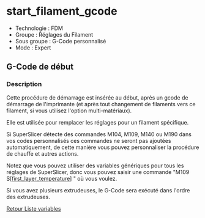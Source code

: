 # start_filament_gcode

* Technologie : FDM
* Groupe : Réglages du Filament
* Sous groupe : G-Code personnalisé
* Mode : Expert

## G-Code de début

### Description

Cette procédure de démarrage est insérée au début, après un gcode de démarrage de l'imprimante  (et après tout changement de filaments vers ce filament, si vous utilisez l'option multi-matériaux).

Elle est utilisée pour remplacer les réglages pour un filament spécifique.

Si SuperSlicer détecte des commandes M104, M109, M140 ou M190 dans vos codes personnalisés ces commandes ne seront pas ajoutées automatiquement,  de cette manière vous pouvez personnaliser la procédure de chauffe et autres actions.

Notez que vous pouvez utiliser des variables génériques pour tous les réglages de SuperSlicer,  donc vous pouvez saisir une commande "M109 S[[first_layer_temperature](first_layer_temperature.md)] " où vous voulez.

Si vous avez plusieurs extrudeuses, le G-Code sera exécuté dans l'ordre des extrudeuses.

[Retour Liste variables](variable_list.md)